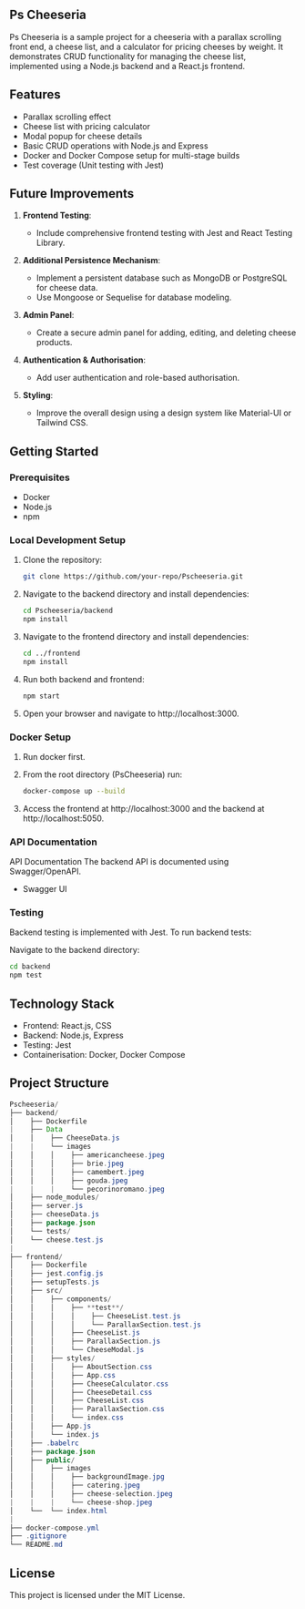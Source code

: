 ## Ps Cheeseria

Ps Cheeseria is a sample project for a cheeseria with a parallax scrolling front end, a cheese list, and a calculator for pricing cheeses by weight. It demonstrates CRUD functionality for managing the cheese list, implemented using a Node.js backend and a React.js frontend.

## Features

- Parallax scrolling effect
- Cheese list with pricing calculator
- Modal popup for cheese details
- Basic CRUD operations with Node.js and Express
- Docker and Docker Compose setup for multi-stage builds
- Test coverage (Unit testing with Jest)

## Future Improvements

1. **Frontend Testing**:

   - Include comprehensive frontend testing with Jest and React Testing Library.

2. **Additional Persistence Mechanism**:

   - Implement a persistent database such as MongoDB or PostgreSQL for cheese data.
   - Use Mongoose or Sequelise for database modeling.

3. **Admin Panel**:

   - Create a secure admin panel for adding, editing, and deleting cheese products.

4. **Authentication & Authorisation**:

   - Add user authentication and role-based authorisation.

5. **Styling**:
   - Improve the overall design using a design system like Material-UI or Tailwind CSS.

## Getting Started

### Prerequisites

- Docker
- Node.js
- npm

### Local Development Setup

1. Clone the repository:

   ```bash
   git clone https://github.com/your-repo/Pscheeseria.git

   ```

2. Navigate to the backend directory and install dependencies:
   ```bash
   cd Pscheeseria/backend
   npm install
   ```
3. Navigate to the frontend directory and install dependencies:

   ```bash
   cd ../frontend
   npm install
   ```

4. Run both backend and frontend:

   ```bash
   npm start
   ```

5. Open your browser and navigate to http://localhost:3000.

### Docker Setup

1. Run docker first.
   
2. From the root directory (PsCheeseria) run:

   ```bash
   docker-compose up --build
   ```

3. Access the frontend at http://localhost:3000 and the backend at http://localhost:5050.

### API Documentation

API Documentation
The backend API is documented using Swagger/OpenAPI.

- Swagger UI

### Testing

Backend testing is implemented with Jest. To run backend tests:

Navigate to the backend directory:

```bash
cd backend
npm test
```

## Technology Stack

- Frontend: React.js, CSS
- Backend: Node.js, Express
- Testing: Jest
- Containerisation: Docker, Docker Compose

## Project Structure
```java
Pscheeseria/
├── backend/
│    ├── Dockerfile
|    ├── Data
│    │    ├── CheeseData.js
|    |    └── images
│    │    │    ├── americancheese.jpeg
│    │    │    ├── brie.jpeg
│    │    │    ├── camembert.jpeg
│    │    │    ├── gouda.jpeg
|    |    |    └── pecorinoromano.jpeg
│    ├── node_modules/
│    ├── server.js
│    ├── cheeseData.js
│    ├── package.json
│    └── tests/
│    └── cheese.test.js
|
├── frontend/
│    ├── Dockerfile
│    ├── jest.config.js
│    ├── setupTests.js
│    ├── src/
│    │    ├── components/
│    │    │    ├── **test**/
│    │    │    │    ├── CheeseList.test.js
│    │    │    │    └── ParallaxSection.test.js
│    │    │    ├── CheeseList.js
│    │    │    ├── ParallaxSection.js
│    │    │    └── CheeseModal.js
│    │    ├── styles/
│    │    │    ├── AboutSection.css
│    │    │    ├── App.css
│    │    │    ├── CheeseCalculator.css
│    │    │    ├── CheeseDetail.css
│    │    │    ├── CheeseList.css
│    │    │    ├── ParallaxSection.css
│    │    │    └── index.css
│    │    ├── App.js
│    │    └── index.js
│    ├── .babelrc
│    ├── package.json
│    ├── public/
│    │    ├── images
│    │    │    ├── backgroundImage.jpg
│    │    │    ├── catering.jpeg
│    │    │    ├── cheese-selection.jpeg
|    |    |    └── cheese-shop.jpeg
│    └──  └── index.html
|
├── docker-compose.yml
├── .gitignore
└── README.md
```

## License
This project is licensed under the MIT License.

